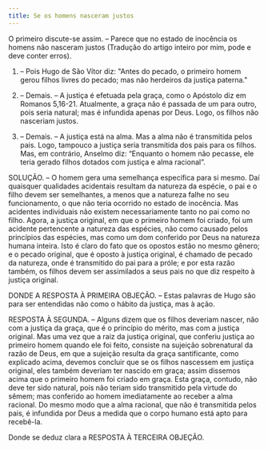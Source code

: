 ```yaml
---
title: Se os homens nasceram justos
---
```


O primeiro discute-se assim. – Parece que no estado de inocência os homens não nasceram justos (Tradução do artigo inteiro por mim, pode e deve conter erros).
  

1. – Pois Hugo de São Vítor diz: "Antes do pecado, o primeiro homem gerou filhos livres do pecado; mas não herdeiros da justiça paterna."  

2. – Demais. – A justiça é efetuada pela graça, como o Apóstolo diz em Romanos 5,16-21. Atualmente, a graça não é passada de um para outro, pois seria natural; mas é infundida apenas por Deus. Logo, os filhos não nasceriam justos.  

3. – Demais. – A justiça está na alma. Mas a alma não é transmitida pelos pais. Logo, tampouco a justiça seria transmitida dos pais para os filhos.  Mas, em contrário, Anselmo diz: “Enquanto o homem não pecasse, ele teria gerado filhos dotados com justiça e alma racional”.  

SOLUÇÃO. – O homem gera uma semelhança específica para si mesmo. Daí quaisquer qualidades acidentais resultam da natureza da espécie, o pai e o filho devem ser semelhantes, a menos que a natureza falhe no seu funcionamento, o que não teria ocorrido no estado de inocência. Mas acidentes individuais não existem necessariamente tanto no pai como no filho. Agora, a justiça original, em que o primeiro homem foi criado, foi um acidente pertencente a natureza das espécies, não como causado pelos princípios das espécies, mas como um dom conferido por Deus na natureza humana inteira. Isto é claro do fato que os opostos estão no mesmo gênero; e o pecado original, que é oposto à justiça original, é chamado de pecado da natureza, onde é transmitido do pai para a próle; e por esta razão também, os filhos devem ser assimilados a seus pais no que diz respeito à justiça original.  

DONDE A RESPOSTA À PRIMEIRA OBJEÇÃO. – Estas palavras de Hugo são para ser entendidas não como o hábito da justiça, mas à ação.  

RESPOSTA À SEGUNDA. – Alguns dizem que os filhos deveriam nascer, não com a justiça da graça, que é o princípio do mérito, mas com a justiça original. Mas uma vez que a raiz da justiça original, que conferiu justiça ao primeiro homem quando ele foi feito, consiste na sujeição sobrenatural da razão de Deus, em que a sujeição resulta da graça santificante, como explicado acima, devemos concluir que se os filhos nascessem em justiça original, eles também deveriam ter nascido em graça; assim dissemos acima que o primeiro homem foi criado em graça. Esta graça, contudo, não deve ter sido natural, pois não teriam sido transmitido pela virtude do sêmem; mas conferido ao homem imediatamente ao receber a alma racional. Do mesmo modo que a alma racional, que não é transmitida pelos pais, é infundida por Deus a medida que o corpo humano está apto para recebê-la.  

Donde se deduz clara a RESPOSTA À TERCEIRA OBJEÇÃO.